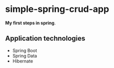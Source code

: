 # simple-spring-crud-app
**My first steps in spring**.   


## Application technologies 
- Spring Boot
- Spring Data
- Hibernate
